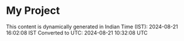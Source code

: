 # My Project

This content is dynamically generated in Indian Time (IST): 2024-08-21 16:02:08 IST
Converted to UTC: 2024-08-21 10:32:08 UTC
